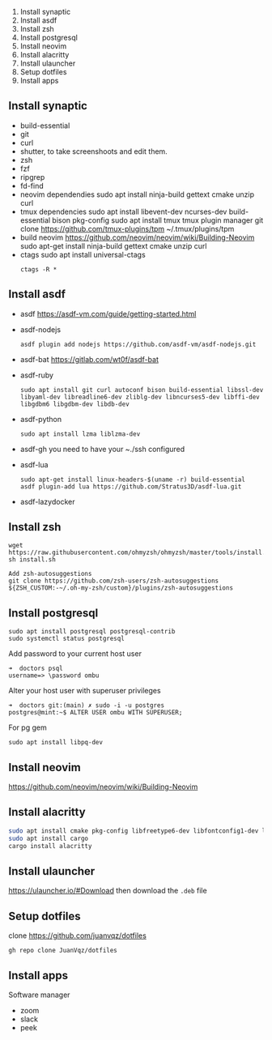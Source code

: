 1. Install synaptic
2. Install asdf
3. Install zsh
4. Install postgresql
5. Install neovim
6. Install alacritty
7. Install ulauncher
8. Setup dotfiles
9. Install apps

## Install synaptic

  - build-essential
  - git
  - curl
  - shutter, to take screenshoots and edit them.
  - zsh
  - fzf
  - ripgrep
  - fd-find
  - neovim dependendies
    sudo apt install ninja-build gettext cmake unzip curl
  - tmux dependencies
    sudo apt install libevent-dev ncurses-dev build-essential bison pkg-config
    sudo apt install tmux
    tmux plugin manager
    git clone https://github.com/tmux-plugins/tpm ~/.tmux/plugins/tpm
  - build neovim
    https://github.com/neovim/neovim/wiki/Building-Neovim
    sudo apt-get install ninja-build gettext cmake unzip curl
  - ctags
    sudo apt install universal-ctags
    ```
    ctags -R *
    ```

## Install asdf

  - asdf
    https://asdf-vm.com/guide/getting-started.html

  - asdf-nodejs
    ```
    asdf plugin add nodejs https://github.com/asdf-vm/asdf-nodejs.git
    ```

  - asdf-bat
    https://gitlab.com/wt0f/asdf-bat

  - asdf-ruby
    ```
    sudo apt install git curl autoconf bison build-essential libssl-dev libyaml-dev libreadline6-dev zliblg-dev libncurses5-dev libffi-dev libgdbm6 libgdbm-dev libdb-dev
    ```

  - asdf-python
    ```
    sudo apt install lzma liblzma-dev
    ```

  - asdf-gh
    you need to have your ~./ssh configured

  - asdf-lua
    ```
    sudo apt-get install linux-headers-$(uname -r) build-essential
    asdf plugin-add lua https://github.com/Stratus3D/asdf-lua.git
    ```

  - asdf-lazydocker

## Install zsh

```
wget https://raw.githubusercontent.com/ohmyzsh/ohmyzsh/master/tools/install.sh
sh install.sh

Add zsh-autosuggestions
git clone https://github.com/zsh-users/zsh-autosuggestions ${ZSH_CUSTOM:-~/.oh-my-zsh/custom}/plugins/zsh-autosuggestions
```

## Install postgresql

```
sudo apt install postgresql postgresql-contrib
sudo systemctl status postgresql
```

Add password to your current host user
```
➜  doctors psql
username=> \password ombu

```

Alter your host user with superuser privileges

```
➜  doctors git:(main) ✗ sudo -i -u postgres
postgres@mint:~$ ALTER USER ombu WITH SUPERUSER;
```

For pg gem

```
sudo apt install libpq-dev
```

## Install neovim

https://github.com/neovim/neovim/wiki/Building-Neovim

## Install alacritty

```bash
sudo apt install cmake pkg-config libfreetype6-dev libfontconfig1-dev libxcb-xfixes0-dev libxkbcommon-dev
sudo apt install cargo
cargo install alacritty
```

## Install ulauncher

https://ulauncher.io/#Download
then download the `.deb` file

## Setup dotfiles

clone https://github.com/juanvqz/dotfiles

```
gh repo clone JuanVqz/dotfiles
```

## Install apps

Software manager
- zoom
- slack
- peek
